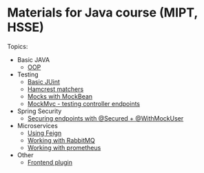 # Materials for Java course (MIPT, HSSE)

Topics:
          
* Basic JAVA
  * [OOP](./basic-java) 
* Testing
  * [Basic JUint](./jpa-demo/src/test/java/ru/mipt/hsse/course1/jpa/service/OrdersServiceTest.java)
  * [Hamcrest matchers](./jpa-demo/src/test/java/ru/mipt/hsse/course1/jpa/service/OrdersServicePaginationHamcrestTest.java)
  * [Mocks with MockBean](./jpa-demo/src/test/java/ru/mipt/hsse/course1/jpa/service/ItemsManagerTest.java) 
  * [MockMvc - testing controller endpoints](./jpa-demo/src/test/java/ru/mipt/hsse/course1/jpa/controller/DemoControllerIT.java)
* Spring Security
  * [Securing endpoints with @Secured + @WithMockUser](./spring-security/)
* Microservices
  * [Using Feign](./feign-demo) 
  * [Working with RabbitMQ](./rabbitmq)
  * [Working with prometheus](./rabbitmq)
* Other
  * [Frontend plugin](./frontend)
